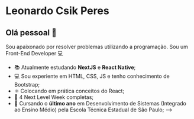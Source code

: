 # Leonardo Csik Peres

## Olá pessoal 👋
Sou apaixonado por resolver problemas utilizando a programação.
Sou um Front-End Developer 💻

- 📚  Atualmente estudando **NextJS** e **React Native**;
- 💻  Sou experiente em HTML, CSS, JS e tenho conhecimento de Bootstrap;
- ⚛️  Colocando em prática conceitos do React;
- 🚀  4 Next Level Week completas;
- 📘  Cursando o **último ano** em Desenvolvimento de Sistemas (Integrado ao Ensino Médio) pela Escola Técnica Estadual de São Paulo;
-->

